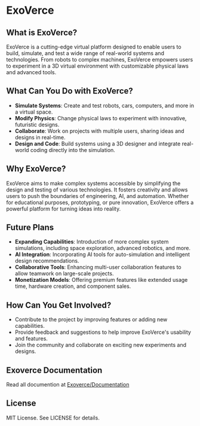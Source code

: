 # ExoVerce

## What is ExoVerce?

ExoVerce is a cutting-edge virtual platform designed to enable users to build, simulate, and test a wide range of real-world systems and technologies. From robots to complex machines, ExoVerce empowers users to experiment in a 3D virtual environment with customizable physical laws and advanced tools.

## What Can You Do with ExoVerce?

- **Simulate Systems**: Create and test robots, cars, computers, and more in a virtual space.
- **Modify Physics**: Change physical laws to experiment with innovative, futuristic designs.
- **Collaborate**: Work on projects with multiple users, sharing ideas and designs in real-time.
- **Design and Code**: Build systems using a 3D designer and integrate real-world coding directly into the simulation.

## Why ExoVerce?

ExoVerce aims to make complex systems accessible by simplifying the design and testing of various technologies. It fosters creativity and allows users to push the boundaries of engineering, AI, and automation. Whether for educational purposes, prototyping, or pure innovation, ExoVerce offers a powerful platform for turning ideas into reality.

## Future Plans

- **Expanding Capabilities**: Introduction of more complex system simulations, including space exploration, advanced robotics, and more.
- **AI Integration**: Incorporating AI tools for auto-simulation and intelligent design recommendations.
- **Collaborative Tools**: Enhancing multi-user collaboration features to allow teamwork on large-scale projects.
- **Monetization Models**: Offering premium features like extended usage time, hardware creation, and component sales.

## How Can You Get Involved?

- Contribute to the project by improving features or adding new capabilities.
- Provide feedback and suggestions to help improve ExoVerce's usability and features.
- Join the community and collaborate on exciting new experiments and designs.

## Exoverce Documentation

Read all documention at [Exoverce/Documentation](https://exoverce.netlify.app/about/documentaion/document.html)

## License

MIT License. See LICENSE for details.

